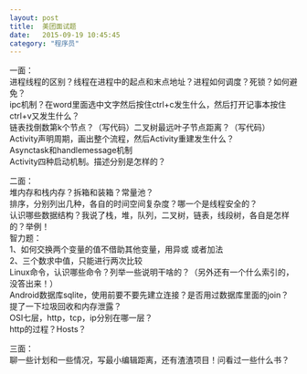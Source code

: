```yaml
---
layout: post
title:  美团面试题
date:   2015-09-19 10:45:45
category: "程序员"
---
```


一面：<br/>
进程线程的区别？线程在进程中的起点和末点地址？进程如何调度？死锁？如何避免？<br/>ipc机制？在word里面选中文字然后按住ctrl+c发生什么，然后打开记事本按住ctrl+v又发生什么？<br/>
链表找倒数第k个节点？（写代码）二叉树最远叶子节点距离？（写代码）<br/>
Activity声明周期，画出整个流程，然后Activity重建发生什么？<br/>
Asynctask和handlemessage机制<br/>
Activity四种启动机制。描述分别是怎样的？<br/>

二面：<br/>
堆内存和栈内存？拆箱和装箱？常量池？<br/>
排序，分别列出几种，各自的时间空间复杂度？哪一个是线程安全的？<br/>
认识哪些数据结构？我说了栈，堆，队列，二叉树，链表，线段树，各自是怎样的？举例！<br/>
智力题：<br/>
  1、如何交换两个变量的值不借助其他变量，用异或 或者加法<br/>
  2、三个数求中值，只能进行两次比较<br/>
Linux命令，认识哪些命令？列举一些说明干啥的？（另外还有一个什么索引的，没答出来！）<br/>
Android数据库sqlite，使用前要不要先建立连接？是否用过数据库里面的join？<br/>
提了一下垃圾回收和内存泄露？<br/>
OSI七层，http，tcp，ip分别在哪一层？<br/>
http的过程？Hosts？<br/>

三面：<br/>
聊一些计划和一些情况，写最小编辑距离，还有渣渣项目！问看过一些什么书？<br/>

